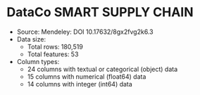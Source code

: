 # DataCo SMART SUPPLY CHAIN
* Source: Mendeley: DOI 10.17632/8gx2fvg2k6.3 
* Data size:
  * Total rows: 180,519
  * Total features: 53
* Column types:
  * 24 columns with textual or categorical (object) data
  * 15 columns with numerical (float64) data
  * 14 columns with integer (int64) data
